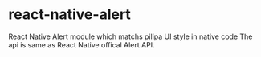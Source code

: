 # react-native-alert
React Native Alert module which matchs pilipa UI style in native code
The api is same as React Native offical Alert API.
